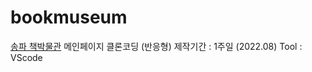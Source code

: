 # bookmuseum

[송파 책박물관](https://www.bookmuseum.go.kr/) 메인페이지 클론코딩 (반응형)
제작기간 : 1주일 (2022.08)
Tool : VScode
